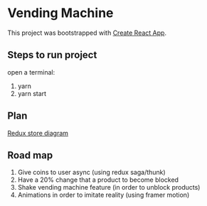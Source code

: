 # Vending Machine

This project was bootstrapped with [Create React App](https://github.com/facebook/create-react-app).

## Steps to run project
open a terminal:
1. yarn
2. yarn start

## Plan

[Redux store diagram](https://docs.google.com/drawings/d/1Km3qxDBg4ayPD_jsbCUf8_jkMk2IGxrd6m_dyUZuPMg/edit?usp=sharing)

## Road map
1. Give coins to user async (using redux saga/thunk)
2. Have a 20% change that a product to become blocked
3. Shake vending machine feature (in order to unblock products)
4. Animations in order to imitate reality (using framer motion)

